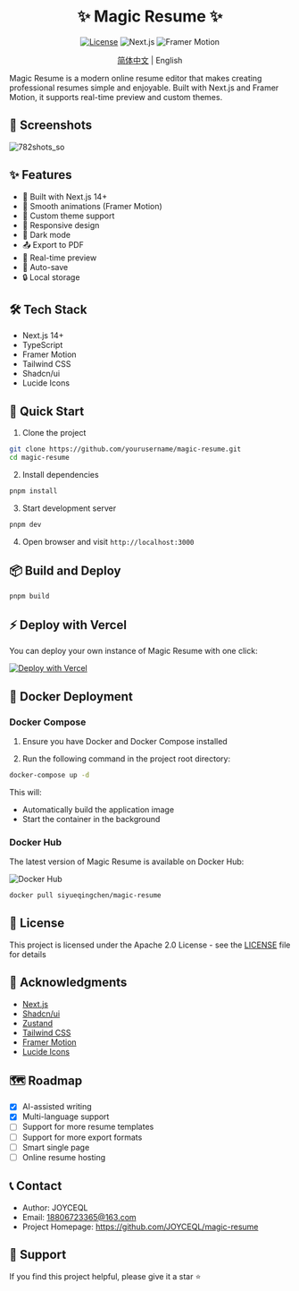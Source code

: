 <div align="center">

# ✨ Magic Resume ✨

[![License](https://img.shields.io/badge/License-Apache_2.0-blue.svg)](https://opensource.org/licenses/Apache-2.0)
![Next.js](https://img.shields.io/badge/Next.js-14.0-black)
![Framer Motion](https://img.shields.io/badge/Framer_Motion-10.0-purple)

[简体中文](./README.md) | English  

</div>

Magic Resume is a modern online resume editor that makes creating professional resumes simple and enjoyable. Built with Next.js and Framer Motion, it supports real-time preview and custom themes.

## 📸 Screenshots

![782shots_so](https://github.com/user-attachments/assets/dda52f82-10eb-4f8d-a643-a11c3c4da35f)

## ✨ Features

- 🚀 Built with Next.js 14+
- 💫 Smooth animations (Framer Motion)
- 🎨 Custom theme support
- 📱 Responsive design
- 🌙 Dark mode
- 📤 Export to PDF
- 🔄 Real-time preview
- 💾 Auto-save
- 🔒 Local storage

## 🛠️ Tech Stack

- Next.js 14+
- TypeScript
- Framer Motion
- Tailwind CSS
- Shadcn/ui
- Lucide Icons

## 🚀 Quick Start

1. Clone the project

```bash
git clone https://github.com/yourusername/magic-resume.git
cd magic-resume
```

2. Install dependencies

```bash
pnpm install
```

3. Start development server

```bash
pnpm dev
```

4. Open browser and visit `http://localhost:3000`

## 📦 Build and Deploy

```bash
pnpm build
```

## ⚡ Deploy with Vercel

You can deploy your own instance of Magic Resume with one click:

[![Deploy with Vercel](https://vercel.com/button)](https://vercel.com/new/clone?repository-url=https%3A%2F%2Fgithub.com%2FJOYCEQL%2Fmagic-resume)

## 🐳 Docker Deployment

### Docker Compose

1. Ensure you have Docker and Docker Compose installed

2. Run the following command in the project root directory:

```bash
docker-compose up -d
```

This will:

- Automatically build the application image
- Start the container in the background

### Docker Hub
The latest version of Magic Resume is available on Docker Hub:

![Docker Hub](https://hub.docker.com/r/siyueqingchen/magic-resume/)

```bash
docker pull siyueqingchen/magic-resume
```
## 📝 License

This project is licensed under the Apache 2.0 License - see the [LICENSE](LICENSE) file for details

## 🙏 Acknowledgments

- [Next.js](https://nextjs.org/)
- [Shadcn/ui](https://ui.shadcn.com/)
- [Zustand](https://zustand-demo.pmnd.rs/)
- [Tailwind CSS](https://tailwindcss.com/)
- [Framer Motion](https://www.framer.com/motion/)
- [Lucide Icons](https://lucide.dev/)

## 🗺️ Roadmap

- [x] AI-assisted writing
- [x] Multi-language support
- [ ] Support for more resume templates
- [ ] Support for more export formats
- [ ] Smart single page
- [ ] Online resume hosting

## 📞 Contact

- Author: JOYCEQL
- Email: 18806723365@163.com
- Project Homepage: https://github.com/JOYCEQL/magic-resume

## 🌟 Support

If you find this project helpful, please give it a star ⭐️